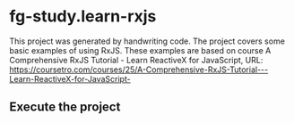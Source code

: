 # fg-study.learn-rxjs

This project was generated by handwriting code. The project covers some basic examples of using RxJS.
These examples are based on course A Comprehensive RxJS Tutorial - Learn ReactiveX for JavaScript,
URL: https://coursetro.com/courses/25/A-Comprehensive-RxJS-Tutorial---Learn-ReactiveX-for-JavaScript-

## Execute the project
